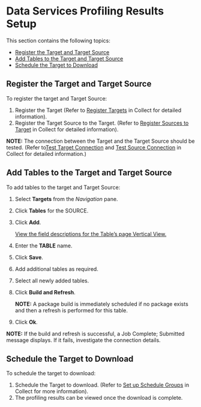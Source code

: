 # Data Services Profiling Results Setup

This section contains the following topics:

  - [Register the Target and Target
    Source](#Register_the_Target_and_Target_Source)
  - [Add Tables to the Target and Target
    Source](#Add_Tables_to_the_Target_and_Target_Source)
  - [Schedule the Target to
Download](#Schedule_the_Target_to_Download)

## <span id="Register_the_Target_and_Target_Source"></span>Register the Target and Target Source

To register the target and Target Source:

1.  Register the Target (Refer to [Register
    Targets](Register_and_Use_Targets.htm#Register_Targets) in Collect
    for detailed information).
2.  Register the Target Source to the Target. (Refer to [Register
    Sources to
    Target](Register_and_Use_Sources.htm#Register_Sources_to_Target) in
    Collect for detailed information).

**NOTE:** The connection between the Target and the Target Source should
be tested. (Refer to[Test Target
Connection](Register_and_Use_Targets.htm#Test_Target_Connection) and
[Test Source
Connection](Register_and_Use_Sources.htm#Test_Source_Connection) in
Collect for detailed
information.)

## <span id="Add_Tables_to_the_Target_and_Target_Source"></span>Add Tables to the Target and Target Source

To add tables to the target and Target Source:

1.  Select **Targets** from the *Navigation* pane.

2.  Click **Tables** for the SOURCE.

3.  Click **Add**.
    
    [View the field descriptions for the Table’s page Vertical
    View.](../Page_Desc/Tables_H.htm#Tables_V_All_Tabs)

4.  Enter the **TABLE** name.

5.  Click **Save**.

6.  Add additional tables as required.

7.  Select all newly added tables.

8.  Click **Build and Refresh**.
    
    **NOTE:** A package build is immediately scheduled if no package
    exists and then a refresh is performed for this table.

9.  Click **Ok**.

**NOTE:** If the build and refresh is successful, a Job Complete;
Submitted message displays. If it fails, investigate the connection
details.

## <span id="Schedule_the_Target_to_Download"></span>Schedule the Target to Download

To schedule the target to download:

1.  Schedule the Target to download. (Refer to [Set up Schedule
    Groups](../Config/Set_Up_Schedule_Groups.htm) in Collect for more
    information).
2.  The profiling results can be viewed once the download is complete.
